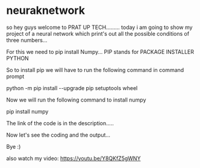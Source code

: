 # neuraknetwork


so hey guys welcome to PRAT UP TECH.........
 today i am going to show my project of a neural network which print's out all the possible conditions of three numbers...


 For this we need to pip install Numpy...
 PIP stands for PACKAGE INSTALLER PYTHON

 So to install pip we will have to run the following command in command prompt
 
 python -m pip install --upgrade pip setuptools wheel

 Now we will run the following command to install numpy

 pip install numpy




The link of the code is in the description.....

 Now let's see the coding and the output...


 Bye :)
 
 
 also watch my video: https://youtu.be/Y8QKfZ5gWNY
